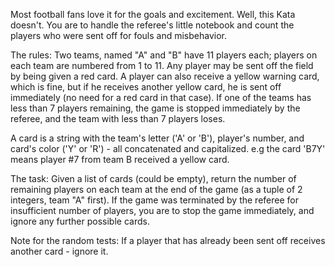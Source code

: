 Most football fans love it for the goals and excitement. Well, this Kata doesn't. You are to handle the referee's little notebook and count the players who were sent off for fouls and misbehavior.

The rules: Two teams, named "A" and "B" have 11 players each; players on each team are numbered from 1 to 11. Any player may be sent off the field by being given a red card. A player can also receive a yellow warning card, which is fine, but if he receives another yellow card, he is sent off immediately (no need for a red card in that case). If one of the teams has less than 7 players remaining, the game is stopped immediately by the referee, and the team with less than 7 players loses.

A card is a string with the team's letter ('A' or 'B'), player's number, and card's color ('Y' or 'R') - all concatenated and capitalized. e.g the card 'B7Y' means player #7 from team B received a yellow card.

The task: Given a list of cards (could be empty), return the number of remaining players on each team at the end of the game (as a tuple of 2 integers, team "A" first). If the game was terminated by the referee for insufficient number of players, you are to stop the game immediately, and ignore any further possible cards.

Note for the random tests: If a player that has already been sent off receives another card - ignore it.